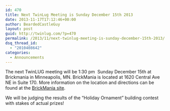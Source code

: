 ```yaml
---
id: 470
title: Next TwinLug Meeting is Sunday December 15th 2013
date: 2013-11-17T17:12:46+00:00
author: BeardedCastleGuy
layout: post
guid: http://twinlug.com/?p=470
permalink: /2013/11/next-twinlug-meeting-is-sunday-december-15th-2013/
dsq_thread_id:
  - "2010408642"
categories:
  - Announcements
---
```

<div>
  <p>
    The next TwinLUG meeting will be 1:30 pm  Sunday December 15th at Brickmania in Minneapolis, MN. BrickMania is located at 1620 Central Ave NE in Suite 170. More information on the location and directions can be found at the <a href="http://brickmaniatoys.com/open-house/" target="_blank">BrickMania site</a>.
  </p>
  
  <p>
    We will be judging the results of the “Holiday Ornament” building contest with stakes of actual prizes!
  </p>
</div>